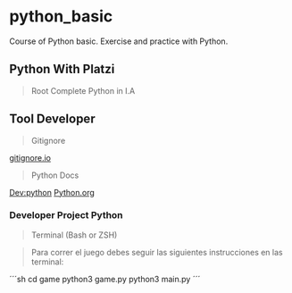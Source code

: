 # python_basic
Course of Python basic. Exercise and practice with Python. 

## Python With Platzi 
> Root Complete Python in I.A

## Tool Developer 

> Gitignore

[gitignore.io](https://www.toptal.com/developers/gitignore/)

> Python Docs

[Dev:python](https://devguide.python.org/getting-started/)
[Python.org](https://www.python.org/)

### Developer Project Python

> Terminal (Bash or ZSH)

> Para correr el juego debes seguir las siguientes instrucciones en las terminal: 

´´´sh
cd game
python3 game.py
python3 main.py
´´´